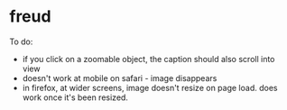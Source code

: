 # freud

To do:
- if you click on a zoomable object, the caption should also scroll into view
- doesn't work at mobile on safari - image disappears
- in firefox, at wider screens, image doesn't resize on page load. does work once it's been resized.
